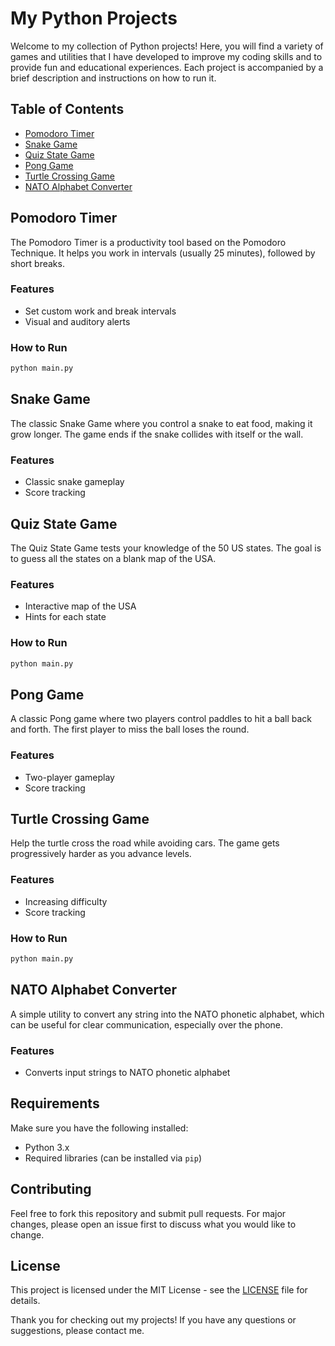 # My Python Projects

Welcome to my collection of Python projects! Here, you will find a variety of games and utilities that I have developed to improve my coding skills and to provide fun and educational experiences. Each project is accompanied by a brief description and instructions on how to run it.

## Table of Contents
- [Pomodoro Timer](#Pomodoro)
- [Snake Game](#Snake-game)
- [Quiz State Game](#USA-states-game-Sporcies)
- [Pong Game](#Pong-game)
- [Turtle Crossing Game](#TurtleCrossingGame)
- [NATO Alphabet Converter](#NATO-alphabet-start)

## Pomodoro Timer
The Pomodoro Timer is a productivity tool based on the Pomodoro Technique. It helps you work in intervals (usually 25 minutes), followed by short breaks.

### Features
- Set custom work and break intervals
- Visual and auditory alerts

### How to Run
```bash
python main.py
```

## Snake Game

The classic Snake Game where you control a snake to eat food, making it grow longer. The game ends if the snake collides with itself or the wall.

### Features
- Classic snake gameplay
- Score tracking

## Quiz State Game
The Quiz State Game tests your knowledge of the 50 US states. The goal is to guess all the states on a blank map of the USA.

### Features
- Interactive map of the USA
- Hints for each state

### How to Run
```bash
python main.py
```

## Pong Game

A classic Pong game where two players control paddles to hit a ball back and forth. The first player to miss the ball loses the round.

### Features
- Two-player gameplay
- Score tracking

## Turtle Crossing Game
Help the turtle cross the road while avoiding cars. The game gets progressively harder as you advance levels.

### Features
- Increasing difficulty
- Score tracking

### How to Run
```bash
python main.py
```

## NATO Alphabet Converter
A simple utility to convert any string into the NATO phonetic alphabet, which can be useful for clear communication, especially over the phone.

### Features
- Converts input strings to NATO phonetic alphabet


## Requirements

Make sure you have the following installed:
- Python 3.x
- Required libraries (can be installed via `pip`)

## Contributing

Feel free to fork this repository and submit pull requests. For major changes, please open an issue first to discuss what you would like to change.

## License

This project is licensed under the MIT License - see the [LICENSE](LICENSE) file for details.

Thank you for checking out my projects! If you have any questions or suggestions, please contact me.
